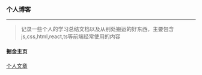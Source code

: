 ### 个人博客
----------------

>记录一些个人的学习总结文档以及从别处搬运的好东西，主要包含js,css,html,react,ts等前端经常使用的内容

#### 掘金主页

[个人文章](https://juejin.cn/user/501033032759501/posts)

